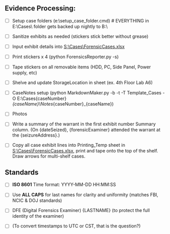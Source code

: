 

## **Evidence Processing:**

- [ ] Setup case folders (e:\setup_case_folder.cmd)  #  EVERYTHING in E:\Cases\ folder gets backed up nightly to B:\
- [ ] Sanitize exhibits as needed (stickers stick better without grease)
- [ ] Input exhibit details into [S:\Cases\ForensicCases.xlsx](file://S:/Cases/ForensicCases.xlsx)
- [ ] Print stickers x 4 (python ForensicsReporter.py -s)
- [ ] Tape stickers on all removable items (HDD, PC, Side Panel, Power supply, etc)
- [ ] Shelve and update StorageLocation in sheet (ex. 4th Floor Lab A6)
- [ ] CaseNotes setup (python MarkdownMaker.py -b -t -T Template_Cases -O E:\Cases\{caseNumber}_{caseName}\Notes_{caseNumber}_{caseName})
- [ ] Photos
- [ ] Write a summary of the warrant in the first exhibit number Summary column. (On {dateSeized}, {forensicExaminer} attended the warrant at the {seizureAddress}.)
- [ ] Copy all case exhibit lines into Printing_Temp sheet in [S:\Cases\ForensicCases.xlsx](file://S:/Cases/ForensicCases.xlsx), print and tape onto the top of the shelf. Draw arrows for multi-shelf cases.


## Standards


- [ ] **ISO 8601** Time format: YYYY-MM-DD HH:MM:SS
- [ ] Use **ALL CAPS** for last names for clarity and uniformity (matches FBI, NCIC & DOJ standards)
- [ ] DFE (Digital Forensics Examiner) {LASTNAME} (to protect the full identity of the examiner)
- [ ] (To convert timestamps to UTC or CST, that is the question?)



